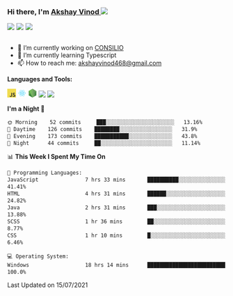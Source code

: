 ### Hi there, I'm [Akshay Vinod ](https://akshayvinod.live)<img src="https://media.giphy.com/media/hvRJCLFzcasrR4ia7z/giphy.gif" width="25px"></a>
<a href="https://www.linkedin.com/in/akshay-vinod/">
  <img align="left"  width="21px" src="https://img.icons8.com/fluent/48/000000/linkedin.png"/>
</a>
<a href="https://twitter.com/_akshay_vinod">
  <img align="left"  width="21px" src="https://img.icons8.com/fluent/48/000000/twitter.png"/>
</a>
<a href="https://discord.gg/bQYHPV93MD">
  <img align="left" width="21px" src="https://img.icons8.com/fluent/48/000000/discord-new-logo.png" />
</a>

<br />
<br />

- 🔭 I’m currently working on [CONSILIO](https://akshay-vinod.github.io/CONSILIO/)<!-- <img align="center" width="20" src="https://i.ibb.co/Wxsn61G/logo.png" /> -->
- 🌱 I’m currently learning Typescript
- 📫 How to reach me: akshayvinod468@gmail.com


**Languages and Tools:**  

<code><img height="20" src="https://raw.githubusercontent.com/github/explore/80688e429a7d4ef2fca1e82350fe8e3517d3494d/topics/javascript/javascript.png"></code>
<code><img height="20" src="https://raw.githubusercontent.com/github/explore/80688e429a7d4ef2fca1e82350fe8e3517d3494d/topics/react/react.png"></code>
<code><img height="20" src="https://raw.githubusercontent.com/github/explore/80688e429a7d4ef2fca1e82350fe8e3517d3494d/topics/nodejs/nodejs.png"></code>
<code><img height="20" src="https://img.icons8.com/color/48/000000/figma.png"/></code>
<code><img height="20" src="https://img.icons8.com/color/50/000000/python.png"/></code>

<!--START_SECTION:waka-->
**I'm a Night 🦉** 

```text
🌞 Morning    52 commits     ███░░░░░░░░░░░░░░░░░░░░░░   13.16% 
🌆 Daytime    126 commits    ████████░░░░░░░░░░░░░░░░░   31.9% 
🌃 Evening    173 commits    ███████████░░░░░░░░░░░░░░   43.8% 
🌙 Night      44 commits     ██░░░░░░░░░░░░░░░░░░░░░░░   11.14%

```


📊 **This Week I Spent My Time On** 

```text
💬 Programming Languages: 
JavaScript               7 hrs 33 mins       ██████████░░░░░░░░░░░░░░░   41.41% 
HTML                     4 hrs 31 mins       ██████░░░░░░░░░░░░░░░░░░░   24.82% 
Java                     2 hrs 31 mins       ███░░░░░░░░░░░░░░░░░░░░░░   13.88% 
SCSS                     1 hr 36 mins        ██░░░░░░░░░░░░░░░░░░░░░░░   8.77% 
CSS                      1 hr 10 mins        █░░░░░░░░░░░░░░░░░░░░░░░░   6.46%

💻 Operating System: 
Windows                  18 hrs 14 mins      █████████████████████████   100.0%

```


 Last Updated on 15/07/2021
<!--END_SECTION:waka-->
